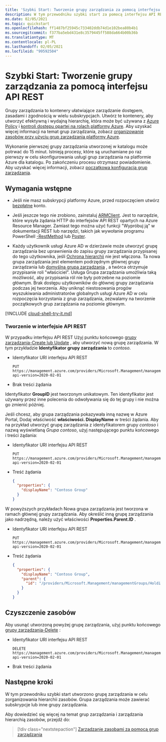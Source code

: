 ```yaml
---
title: 'Szybki Start: Tworzenie grupy zarządzania za pomocą interfejsu API REST'
description: W tym przewodniku szybki start za pomocą interfejsu API REST utworzysz grupę zarządzania w celu zorganizowania zasobów w hierarchii zasobów.
ms.date: 02/05/2021
ms.topic: quickstart
ms.openlocfilehash: ff1487bf25945c733402ddb74d1e102bea80b4b1
ms.sourcegitcommit: f377ba5ebd431e8c3579445ff588da664b00b36b
ms.translationtype: MT
ms.contentlocale: pl-PL
ms.lasthandoff: 02/05/2021
ms.locfileid: "99592504"
---
```

# <a name="quickstart-create-a-management-group-with-rest-api"></a>Szybki Start: Tworzenie grupy zarządzania za pomocą interfejsu API REST

Grupy zarządzania to kontenery ułatwiające zarządzanie dostępem, zasadami i zgodnością w wielu subskrypcjach. Utwórz te kontenery, aby utworzyć efektywną i wydajną hierarchię, która może być używana z [Azure Policy](../policy/overview.md) i [kontroli dostępu opartej na rolach platformy Azure](../../role-based-access-control/overview.md). Aby uzyskać więcej informacji na temat grup zarządzania, zobacz [organizowanie zasobów przy użyciu grup zarządzania platformy Azure](overview.md).

Wykonanie pierwszej grupy zarządzania utworzonej w katalogu może potrwać do 15 minut. Istnieją procesy, które są uruchamiane po raz pierwszy w celu skonfigurowania usługi grup zarządzania na platformie Azure dla katalogu. Po zakończeniu procesu otrzymasz powiadomienie. Aby uzyskać więcej informacji, zobacz [początkowa konfiguracja grup zarządzania](./overview.md#initial-setup-of-management-groups).

## <a name="prerequisites"></a>Wymagania wstępne

- Jeśli nie masz subskrypcji platformy Azure, przed rozpoczęciem utwórz [bezpłatne](https://azure.microsoft.com/free/) konto.

- Jeśli jeszcze tego nie zrobiono, zainstaluj [ARMClient](https://github.com/projectkudu/ARMClient). Jest to narzędzie, które wysyła żądania HTTP do interfejsów API REST opartych na Azure Resource Manager. Zamiast tego można użyć funkcji "Wypróbuj ją" w dokumentacji REST lub narzędzi, takich jak wywołanie programu PowerShell [-RestMethod](/powershell/module/microsoft.powershell.utility/invoke-restmethod) lub [Poster](https://www.postman.com).

- Każdy użytkownik usługi Azure AD w dzierżawie może utworzyć grupę zarządzania bez uprawnienia do zapisu grupy zarządzania przypisanej do tego użytkownika, jeśli [Ochrona hierarchii](./how-to/protect-resource-hierarchy.md#setting---require-authorization) nie jest włączona. Ta nowa grupa zarządzania jest elementem podrzędnym głównej grupy zarządzania lub [domyślną grupą zarządzania](./how-to/protect-resource-hierarchy.md#setting---default-management-group) , a twórca otrzymuje przypisanie roli "właściciel". Usługa Grupa zarządzania umożliwia taką możliwość, aby przypisania ról nie były potrzebne na poziomie głównym. Brak dostępu użytkowników do głównej grupy zarządzania podczas jej tworzenia. Aby uniknąć niestosowania progów wyszukiwania administratorów globalnych usługi Azure AD w celu rozpoczęcia korzystania z grup zarządzania, zezwalamy na tworzenie początkowych grup zarządzania na poziomie głównym.

[!INCLUDE [cloud-shell-try-it.md](../../../includes/cloud-shell-try-it.md)]

### <a name="create-in-rest-api"></a>Tworzenie w interfejsie API REST

W przypadku interfejsu API REST Użyj punktu końcowego [grupy zarządzania-Create lub Update](/rest/api/resources/managementgroups/createorupdate) , aby utworzyć nową grupę zarządzania. W tym przykładzie **Identyfikator grupy zarządzania** to _contoso_.

- Identyfikator URI interfejsu API REST

  ```http
  PUT https://management.azure.com/providers/Microsoft.Management/managementGroups/Contoso?api-version=2020-02-01
  ```

- Brak treści żądania

Identyfikator **GroupID** jest tworzonym unikatowym. Ten identyfikator jest używany przez inne polecenia do odwoływania się do tej grupy i nie można go zmienić później.

Jeśli chcesz, aby grupa zarządzania pokazywała inną nazwę w Azure Portal, Dodaj właściwość **właściwości. DisplayName** w treści żądania. Aby na przykład utworzyć grupę zarządzania z identyfikatorem grupy  _contoso_ i nazwą wyświetlaną _Grupa contoso_, użyj następującego punktu końcowego i treści żądania:

- Identyfikator URI interfejsu API REST

  ```http
  PUT https://management.azure.com/providers/Microsoft.Management/managementGroups/Contoso?api-version=2020-02-01
  ```

- Treść żądania

  ```json
  {
    "properties": {
      "displayName": "Contoso Group"
    }
  }
  ```

W powyższych przykładach Nowa grupa zarządzania jest tworzona w ramach głównej grupy zarządzania. Aby określić inną grupę zarządzania jako nadrzędną, należy użyć właściwości **Properties.Parent.ID** .

- Identyfikator URI interfejsu API REST

  ```http
  PUT https://management.azure.com/providers/Microsoft.Management/managementGroups/Contoso?api-version=2020-02-01
  ```

- Treść żądania

  ```json
  {
    "properties": {
      "displayName": "Contoso Group",
      "parent": {
        "id": "/providers/Microsoft.Management/managementGroups/HoldingGroup"
      }
    }
  }
  ```

## <a name="clean-up-resources"></a>Czyszczenie zasobów

Aby usunąć utworzoną powyżej grupę zarządzania, użyj punktu końcowego [grupy zarządzania-Delete](/rest/api/resources/managementgroups/delete) :

- Identyfikator URI interfejsu API REST

  ```http
  DELETE https://management.azure.com/providers/Microsoft.Management/managementGroups/Contoso?api-version=2020-02-01
  ```

- Brak treści żądania

## <a name="next-steps"></a>Następne kroki

W tym przewodniku szybki start utworzono grupę zarządzania w celu zorganizowania hierarchii zasobów. Grupa zarządzania może zawierać subskrypcje lub inne grupy zarządzania.

Aby dowiedzieć się więcej na temat grup zarządzania i zarządzania hierarchią zasobów, przejdź do:

> [!div class="nextstepaction"]
> [Zarządzanie zasobami za pomocą grup zarządzania](./manage.md)